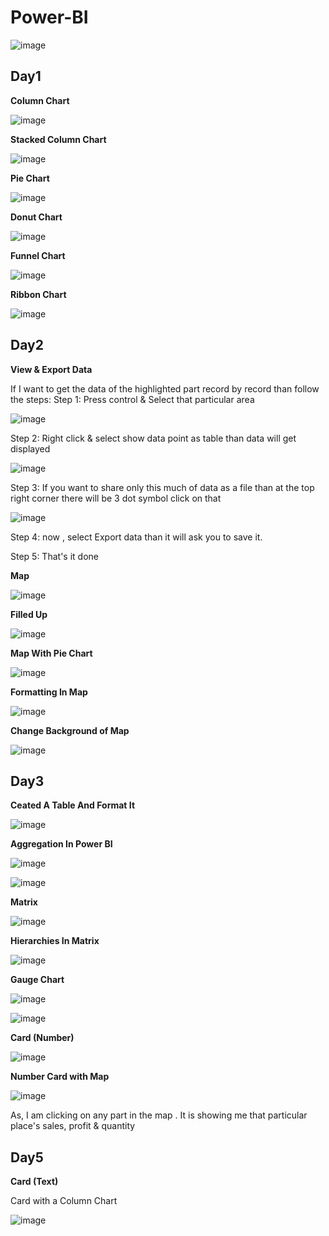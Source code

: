 # Power-BI
![image](https://user-images.githubusercontent.com/75212387/181418062-f9a2f578-1434-4872-8608-ce78e897f672.png)

## Day1

**Column Chart**

![image](https://user-images.githubusercontent.com/75212387/181421429-c69a6281-694f-47e0-bb67-80cbf77f7e92.png)


**Stacked Column Chart**

![image](https://user-images.githubusercontent.com/75212387/181421270-59def0ac-e133-4df1-9c0f-37dab602dfd6.png)


**Pie Chart**

![image](https://user-images.githubusercontent.com/75212387/181420225-ba599286-944b-41d1-910c-f2a835d1a04a.png)

**Donut Chart**

![image](https://user-images.githubusercontent.com/75212387/181422249-8f6dd3ea-0197-48dc-8a25-e173689cf26c.png)

**Funnel Chart**

![image](https://user-images.githubusercontent.com/75212387/181423009-eab90c5b-6df5-4d32-afa1-f2e1fa13d1df.png)

**Ribbon Chart**

![image](https://user-images.githubusercontent.com/75212387/181423745-beff3d01-270c-4c57-b7ae-7ec766cd0036.png)

## Day2
**View & Export Data**

If I want to get the data of the highlighted part record by record than follow the steps:
Step 1: Press control & Select that particular area

![image](https://user-images.githubusercontent.com/75212387/181507806-c518f9fd-7a27-4c36-8804-1822cf522743.png)

Step 2: Right click & select show data point as table than data will get displayed

![image](https://user-images.githubusercontent.com/75212387/181508182-78e83353-6c74-4347-816a-239e3889e713.png)

Step 3: If you want to share only this much of data as a file than at the top right corner there will be 3 dot symbol click on that

![image](https://user-images.githubusercontent.com/75212387/181508428-de3b2aac-6855-4f85-87b5-92872a35dc62.png)

Step 4: now , select Export data than it will ask you to save it.

Step 5: That's it done

**Map**

![image](https://user-images.githubusercontent.com/75212387/181593098-d1e2e406-9d01-4d82-9947-a091c7546a95.png)

**Filled Up**

![image](https://user-images.githubusercontent.com/75212387/181595087-bcf380e0-c591-49a9-a805-88248f0fae9b.png)

**Map With Pie Chart**

![image](https://user-images.githubusercontent.com/75212387/181657219-9bb9f737-7155-40c9-8c43-65a22d876352.png)

**Formatting In Map**

![image](https://user-images.githubusercontent.com/75212387/181862528-7850e1f6-2678-484b-8b35-2a58d6172990.png)

**Change Background of Map**

![image](https://user-images.githubusercontent.com/75212387/181862766-d14a6bfd-c0cf-4997-a4f4-67d315e78203.png)

## Day3

**Ceated A Table And Format It**

![image](https://user-images.githubusercontent.com/75212387/182004756-c0ba0401-932d-4ad8-89e0-d3a9365666a4.png)

**Aggregation In Power BI**

![image](https://user-images.githubusercontent.com/75212387/182005027-b235cb14-f6f8-4bbd-abec-af9fc2896a13.png)

![image](https://user-images.githubusercontent.com/75212387/182005059-5b4d53da-9cec-4b73-93c4-83494dba483a.png)

**Matrix**

![image](https://user-images.githubusercontent.com/75212387/182005245-c5c3332d-5181-42cc-b786-228674009e9f.png)

**Hierarchies In Matrix**

![image](https://user-images.githubusercontent.com/75212387/182005383-f1b5668e-ecae-427a-a618-5be4b03ce125.png)


**Gauge Chart**

![image](https://user-images.githubusercontent.com/75212387/182053012-5e1535d6-0c5e-4ffa-968d-2e855f21ce76.png)

![image](https://user-images.githubusercontent.com/75212387/182053026-c6759eca-b7e0-44f2-96b0-736cb5e99f79.png)

**Card (Number)**

![image](https://user-images.githubusercontent.com/75212387/182053490-cce5382c-08e5-4342-8e9c-e0e8e3fad8ad.png)

**Number Card with Map**

![image](https://user-images.githubusercontent.com/75212387/182053513-99de1da0-6d98-48e4-98ce-377b0497813d.png)

As, I am clicking on any part in the map . It is showing me that particular place's sales, profit & quantity

## Day5

**Card (Text)**

Card with a Column Chart

![image](https://user-images.githubusercontent.com/75212387/182266993-3af5d2e7-3aa3-4237-be35-e8f1c1596ba3.png)


